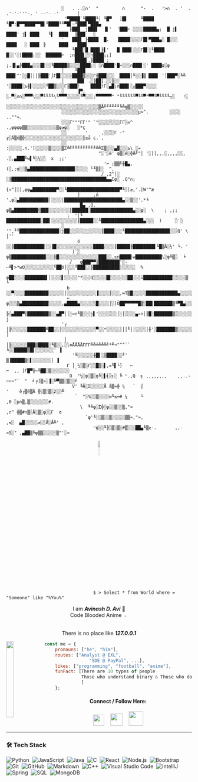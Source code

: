                          ░   . ..░∩'  "         ∩      "-  .   '>∩  . '  .   .'-'-'''-. ' --'- -'       │
                          '▀████`╙████╙│ ╙█▀   ]█▌     ╙████    ╙█▀:█▀▀████▀▀█▌╙████╙╙▀█▌~╙███▌▀███▄
                            ╟███  j███▌  ▐▌'  '███⌐ ░░░░█████▄¡  █ j▌  ████' j▌ ███▌   ╙▌  ███▌  ╟███   ░
                         '   ███▌ ╟████  █.   ▐████░░░░Γ█▌▀███▄░ █░░░  ████   ░ ███▌ ╟     ███▌   ███▌
                             ╙███]█ ███▌╟▌'   █ ███▌░░░Γ█▌░╙████ █░░'░[████¡░░  ██████⌐  ;∩███▌░░∩████¡¡]
                              ████▌.╟████ ;¡.▐▌▄╠███▄░░░█▌░░╙█████▒░░░░████;░ ░∩████'█⌐░░░∩███▌░' ████φ░φ
                         │    ╙███   ███▌^'░j█│││╟███'⌡Γ█▌░░░░████▒░░░Γ╫███░░░  ████│╙░░▐▒ ███▌ ']███▀░╚╩
                         │     ██▌ .░╟██[.░░╟░░ '░████░≥╫▌░░░░░╙██▒░░░Γ╟███!    ████!Γ░▄█¡∩███▌░╓███▀░░░░
                         ░     ▐▀;  ░.▀░∩∩░▀▀▀\░░▀╙╙╙╙\╙▀▀▀░░░░░╙▀░░░;▀▀▀▀▀▀" "╙╙╙╙╙╙▀╙╙▀"▀▀╙▀╙╙╙╙┬░   !░ 
                         ░░░░░░░░░░░░░░░░░░░░░░░░░░░░░░░░░░░▒Å╝╜╜╜╜╜╚╩φ▒░░░░░
                         ░░░░░░░░░░░░░░░░░░░░░░░░░░░░░µ≈^.        ░░░░    ..""≈.
                         ░░░Γ"""ΓΓ'" `"░░░░░░░░ΓΓ░∞^  .,φφφφ▒▒░░░░░░░░░░░▒φ≥φ░   ░*ç
                         ░░       '     ,░░░░Γ -" ╓░Ä▒é▒╬░░░░░░░░░░░░░░░░░░░░░░║≥å ε.`,
                         ░░           :░░░░░.∩.']░░░░░▒░░░░▒Σ╩╝╜╜╜╜╜╜╜╜╜╩╩Σ▒░░░▄▓░░░≥\ ░=
                                       "░'░é' φ▒░é░╬Å╜"│ '░││,,,░,,,,░░, .░,▄███╙w▌╚░¼░░  x  ;¡'
                                         '⌐ ;▒▒╝╫█▄,(░,;φ░░▒▄█████████████████░░░░░ └╙▒║░  ^,
                                        / ,2^│░ ░╠████████████████████████████████████▄▄Σφ░ .Q"∩¡
                                       {»^│░│,φφ▄█████████▀░░╙████████████████████▀╙░│≥,'.│W'^æ
                               ]     ,ó  ',φ░▄███████████│░░░░│██████████████████████▄░░▒░░'.*╘
                                █▄ ,Ö.  φ▒▄█████████╣███░░░░░░░░║██████░████████████████▄░░φ░  \    ; ,;;
                           ¡  '│╙     █████████████░██▌░░░░░░░░░░║█████░░╚████████████████▄░░░  )     ░'░
                         ░    '",╙╙███████████████░j██░░░░░░░░░░░░║████░░░╙█████████████████░░░Q' \   │''
                               ó  ░░╠███████████▌░░▐█░░░░░░░░░░░░░░████░░░░║█████╟████████▌╙█▒Å░½' ╘. '
                             )`░ φ▒█████████████░░░╟█░░░░░░░░░░░░░░░███░░,≥∩████▌w██████████\░φ╚▒░  ╘
                            /   φ███▀▀║████████'░-⌐╩▌>*wQ░░░░░░░░░░░╙██ó│░░░╙███░░╟██████████│░░░░░  %
                           ]   φ██░░░░████████▌│░░░░▌░░░░░"*░░░Q░░░░░█▌░░░░░░██░░░ü███████████░░░░░▒  └
                           b  ░░▀░░░░█████████░░░░░░│░░░░░░░░░░░▐░░░░║░░░,∞T▒█░░░░░████████████▄░░░░░
                           ⌐  φ░░░▒▄██████████░░░░░,▄████▄░░░░░░█░░░░│░]Ö██▀▀▀▀▀█▒░██▌███████▒╚▀█▄░░░
                              ╠░▄███▀║████████▒░░▄█▀││░≈∩╙▒░░░j▌'░░░░░░░│░│░░░░▄»∩│╟█░███████▒░░░░░░░  j
                         '┌  │╠░░░░░░███████╩██░░│░░░░░░░░░░░░░▀░░*░░░░░│││╙││░░░░│╫'░███████▒░░░░░░░░ ]
                          │  │╠░░░░░░███▒████░╙▒░░,░l≡ÅÅÅÅΓΓΓ╩╩╧╩╩╩╝²╜¬"^^``       ╘░░█████▒█▌░░░░░░░' ▐
                             '╚░░░░░░╫█▌░╟████░░╜'                                  ▒▐█████▒░▌░░░░░░░│ ▐
                           Γ │ ½░▒░Γ░░█▒░▌,=╙▌└]   ⌐                         ⌐  ,, ]Γ█▀╠~╚██░▒░░░░░░░  `
                            O  "½░φ░▒░φ╚░▌╡░╕░ ╚ ⁿ.,Q  ╕ ,,,,,,,,    ,,..-─⌐¬"`  "  ╛╒]▒»░▐░╚▀▒▒░▒░░╛
                             V' ╚Å░Σ░░░░░Å å▒≈╬ ¼   `  ⌠                     '    ê┌▒é▒Å ╬░▒░▒░2░░╩
                              `  "░%░░▒░░░░w╙≤═# ¼     └                        ,Θ ░µ∩▒,▒░░░░░░░#.
                                \  ╙╚φ░Σ╬░φ░░▒░░▒,"≈                          ,∩^ ╬▒#∩▒░Å░▒░φ░░Γ  σ
                                  `φ'╙░░▒░░▒░░░░░▒▒≈,"≈,                   ,≤░  ▄█░░░░░≥░░Å░Å╩' ,
                                     ⁿφ░░╙╠░▒░▒░#▒░░░██▄╙▒≥-.       ,,-≈5░" ,▄██▒╚φ▒▒░░░░░▒"'░>

<p align="center"><img src="https://monophy.com/media/QTfX9Ejfra3ZmNxh6B/monophy.gif" width="10%" align="center"></p>

                                     $ > Select * from World where = "Someone" like "%You%"
                                        

<p align="center">I am <b><i>Avinash D. Avi</i></b> 👒<br>Code Blooded Anime <img src="https://www.pngkit.com/png/full/49-496473_image-library-download-hackers-face-mask-graphics-on.png" width=1% hspace="4px" /><br> There is no place like <b><i>127.0.0.1</i></b></p>

<img align="left" src="https://i.pinimg.com/564x/09/e3/0c/09e30c68b189a41e56f3c24483606b59.jpg" width="20%" height="205px"> <!--<img src="https://coolbackgrounds.io/images/backgrounds/white/pure-white-background-85a2a7fd.jpg" width="56%" height="2px" align="left"> <img align="right" src="https://c.tenor.com/I0P0YpdSxVEAAAAC/luffy-monkey-d-luffy.gif" width="20%" height="230px">   -->

```javascript
const me = {
    pronouns: ["he", "him"],
    routes: ["Analyst @ EXL", 
                 "SDE @ PayPal", ...],
    likes: ["programming", "football", "anime"],
    funFact: [There are 10 types of people
              Those who understand binary & Those who don't :)
              ]        
    };
```

<!-- <br><img src="https://coolbackgrounds.io/images/backgrounds/white/pure-white-background-85a2a7fd.jpg" width="100%" height="2px" align="left"/> -->

<div align="center">
<h4>Connect / Follow Here:</h4>
  <a href="https://linkedin.com/in/4vk" target="blank"><img src = "https://cdn-icons-png.flaticon.com/512/174/174857.png" width="30px" /></a> <a href="https://www.hackthebox.eu/profile/470218" ><img src="https://yt3.ggpht.com/ytc/AKedOLRNscQU9ZqS-WvVLX1y47YiTCzTa6WqSJRt6GDVoQ=s900-c-k-c0x00ffffff-no-rj" width="33px" hspace="13px"/></a> <a href="https://codeforces.com/profile/4vk" ><img src="https://www.saashub.com/images/app/service_logos/175/r59iw60rtoxu/large.png" width="39px" /></a>
</div>

---

### 🛠 Tech Stack

![Python](https://img.shields.io/badge/-Python-05122A?style=flat&logo=python)&nbsp;
![JavaScript](https://img.shields.io/badge/-JavaScript-05122A?style=flat&logo=javascript)&nbsp;
![Java](https://img.shields.io/badge/-Java-05122A?style=flat&logo=Java&logoColor=FFA518)&nbsp;
![C](https://img.shields.io/badge/-C-05122A?style=flat&logo=C&logoColor=A8B9CC)&nbsp;
![React](https://img.shields.io/badge/-React-05122A?style=flat&logo=react)&nbsp;
![Node.js](https://img.shields.io/badge/-Node%20JS-05122A?style=flat&logo=node.js)&nbsp;
![Bootstrap](https://img.shields.io/badge/-Bootstrap-05122A?style=flat&logo=bootstrap&logoColor=563D7C)&nbsp;
![Git](https://img.shields.io/badge/-Git-05122A?style=flat&logo=git)&nbsp;
![GitHub](https://img.shields.io/badge/-GitHub-05122A?style=flat&logo=github)&nbsp;
![Markdown](https://img.shields.io/badge/-Markdown-05122A?style=flat&logo=markdown)&nbsp;
![C++](https://img.shields.io/badge/-C++-05122A?style=flat&logo=C%2B%2B&logoColor=00599C)&nbsp;
![Visual Studio Code](https://img.shields.io/badge/-Visual%20Studio%20Code-05122A?style=flat&logo=visual-studio-code&logoColor=007ACC)&nbsp;
![IntelliJ](https://img.shields.io/badge/-Intelli%20J-05122A?style=flat&logo=intellij-idea)&nbsp;
![Spring](https://img.shields.io/badge/-Spring-05122A?style=flat&logo=spring&logoColor=green)&nbsp;
![SQL](https://img.shields.io/badge/-MySql-05122A?style=flat&logo=mysql&logoColor=light-blue)&nbsp;
![MongoDB](https://img.shields.io/badge/-MongoDB-05122A?style=flat&logo=MongoDB&logoColor=green)
 
 <!---

### 🏆 GitHub Profile Trophy
<a href="https://github.com/ryo-ma/github-profile-trophy">
  <img width=800 src="https://github-profile-trophy.vercel.app/?username=Avinash997&column=8&theme=darkhub&no-frame=true&no-bg=true"/>
</a>
 <!-- ![GitHub Activity Graph](https://activity-graph.herokuapp.com/graph?username=Avinash997&theme=github) 

---

### ⚙️ &nbsp;GitHub Analytics

<p align="center">
<a href="https://github.com/Avinash997">
  <img width="500em" height="200em" src="https://github-readme-stats-eight-theta.vercel.app/api?username=Avinash997&show_icons=true&theme=algolia&include_all_commits=true&count_private=true"/>
  <img width="400em" height="200em" src="https://github-readme-stats-eight-theta.vercel.app/api/top-langs/?username=Avinash997&layout=compact&langs_count=10&theme=algolia"/>
</a>
</p>

<---
